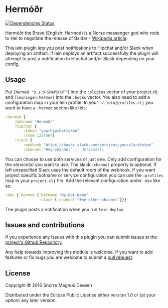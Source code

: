 # Hermóðr

[![Dependencies Status](https://jarkeeper.com/snorremd/hermod/status.svg)](https://jarkeeper.com/snorremd/hermod)

Hermóðr the Brave (English: Hermod) is a Norse messenger god who rode to Hel to
negotiate the release of Balder -
[Wikipedia article](https://en.wikipedia.org/wiki/Herm%C3%B3%C3%B0r).

This lein plugin lets you post notifications to Hipchat and/or Slack when
deploying an artifact. If lein deploys an artifact successfully the plugin will
attempt to post a notification to Hipchat and/or Slack depending on your config.

## Usage

Put `[hermod "0.1.0-SNAPSHOT"]` into the `:plugins` vector of your project.clj
and `[leiningen.hermod]` into the `:hooks` vector. You also need to add a
configuration map in your lein profile. In your `~/.lein/profiles.clj` you want
to have a `:hermod` section like this:

```clojure
:hermod {
    :botname "Hermóðr"
    :hipchat {
        :token "yourhipchattoken"
        :room 1234567}
    :slack {
        :webhook "https://hooks.slack.com/services/yourslacktoken"
        :channel "#my-channel" ;; Optional}}
```

You can choose to use both services or just one. Only add configuration for the
service(s) you want to use. The slack `:channel` property is optional. If left
unspecified Slack uses the default room of the webhook. If you want project
specific botname or service configuration you can use the `:profiles` map in
your `project.clj` file. Add the relevant configuration under `:dev` like so:

```clojure
:dev {:hermod {:botname "My-Bot-Name"
               :slack {:channel "#my-other-channel"}}}
```

The plugin posts a notification when you run `lein deploy`.


## Issues and contributions

If you experience any issues with this plugin you can submit issues at the
[project's Github Repository](https://github.com/Snorremd/hermod/issues).

Any help towards improving this module is welcome. If you want to add features
or fix bugs you are welcome to submit a
[pull request](https://github.com/Snorremd/hermod/pulls).


## License

Copyright © 2016 Snorre Magnus Davøen

Distributed under the Eclipse Public License either version 1.0 or (at
your option) any later version.

